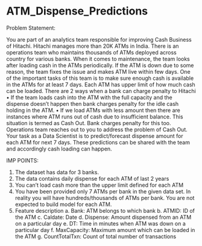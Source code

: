 # ATM_Dispense_Predictions

Problem Statement:

You are part of an analytics team responsible for improving Cash Business of Hitachi. Hitachi manages more than 20K ATMs in India. There is an operations team who maintains thousands of ATMs deployed across country for various banks. When it comes to maintenance, the team looks after loading cash in the ATMs periodically. If the ATM is down due to some reason, the team fixes the issue and makes ATM live within few days. One of the important tasks of this team is to make sure enough cash is available in the ATMs for at least 7 days. Each ATM has upper limit of how much cash can be loaded. 
There are 2 ways when a bank can charge penalty to Hitachi
•	If the team loads cash into the ATM with the full capacity and the dispense doesn’t happen then bank charges penalty for the idle cash holding in the ATM. 
•	If we load ATMs with less amount then there are instances where ATM runs out of cash due to insufficient balance. This situation is termed as Cash Out. Bank charges penalty for this too.
Operations team reaches out to you to address the problem of Cash Out. Your task as a Data Scientist is to predict/forecast dispense amount for each ATM for next 7 days. These predictions can be shared with the team and accordingly cash loading can happen. 

IMP POINTS:

1.	The dataset has data for 3 banks.
2.	The data contains daily dispense for each ATM of last 2 years
3.	You can’t load cash more than the upper limit defined for each ATM
4.	You have been provided only 7 ATMs per bank in the given data set. In reality you will have hundreds/thousands of ATMs per bank. You are not expected to build model for each ATM.
5.	Feature description
a.	Bank: ATM belongs to which bank
b.	ATMID: ID of the ATM
c.	Caldate: Date 
d.	Dispense: Amount dispensed from an ATM on a particular day 
e.	DT: Time in minutes when ATM was down on a particular day
f.	MaxCapacity: Maximum amount which can be loaded in the ATM
g.	CountTotalTxn: Count of total number of transactions 
